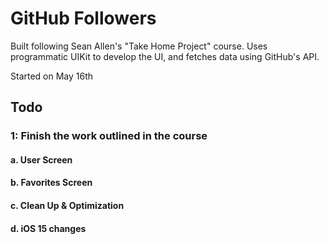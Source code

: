 #  GitHub Followers

Built following Sean Allen's "Take Home Project" course. Uses programmatic UIKit to develop the UI, and fetches data using GitHub's API.

Started on May 16th

## Todo

### 1: Finish the work outlined in the course
#### a. User Screen
#### b. Favorites Screen
#### c. Clean Up & Optimization
#### d. iOS 15 changes

